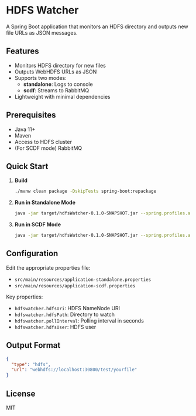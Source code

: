 # HDFS Watcher

A Spring Boot application that monitors an HDFS directory and outputs new file URLs as JSON messages.

## Features

- Monitors HDFS directory for new files
- Outputs WebHDFS URLs as JSON
- Supports two modes:
  - **standalone**: Logs to console
  - **scdf**: Streams to RabbitMQ
- Lightweight with minimal dependencies

## Prerequisites

- Java 11+
- Maven
- Access to HDFS cluster
- (For SCDF mode) RabbitMQ

## Quick Start

1. **Build**
   ```sh
   ./mvnw clean package -DskipTests spring-boot:repackage
   ```

2. **Run in Standalone Mode**
   ```sh
   java -jar target/hdfsWatcher-0.1.0-SNAPSHOT.jar --spring.profiles.active=standalone
   ```

3. **Run in SCDF Mode**
   ```sh
   java -jar target/hdfsWatcher-0.1.0-SNAPSHOT.jar --spring.profiles.active=scdf
   ```

## Configuration

Edit the appropriate properties file:
- `src/main/resources/application-standalone.properties`
- `src/main/resources/application-scdf.properties`

Key properties:
- `hdfswatcher.hdfsUri`: HDFS NameNode URI
- `hdfswatcher.hdfsPath`: Directory to watch
- `hdfswatcher.pollInterval`: Polling interval in seconds
- `hdfswatcher.hdfsUser`: HDFS user

## Output Format

```json
{
  "type": "hdfs",
  "url": "webhdfs://localhost:30800/test/yourfile"
}
```

## License

MIT
